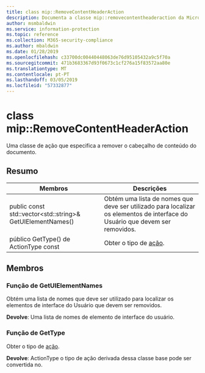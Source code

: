 ```yaml
---
title: class mip::RemoveContentHeaderAction
description: Documenta a classe mip::removecontentheaderaction da Microsoft Information Protection (MIP) SDK.
author: msmbaldwin
ms.service: information-protection
ms.topic: reference
ms.collection: M365-security-compliance
ms.author: mbaldwin
ms.date: 01/28/2019
ms.openlocfilehash: c33700dc00440448063de76d95105432a9c5f70a
ms.sourcegitcommit: 471b3683367d93f0673c1cf276a15f83572aa80e
ms.translationtype: MT
ms.contentlocale: pt-PT
ms.lasthandoff: 03/05/2019
ms.locfileid: "57332877"
---
```

# <a name="class-mipremovecontentheaderaction"></a>class mip::RemoveContentHeaderAction 
Uma classe de ação que especifica a remover o cabeçalho de conteúdo do documento.
  
## <a name="summary"></a>Resumo
 Membros                        | Descrições                                
--------------------------------|---------------------------------------------
public const std::vector\<std::string\>& GetUIElementNames()  |  Obtém uma lista de nomes que deve ser utilizado para localizar os elementos de interface do Usuário que devem ser removidos.
público GetType() de ActionType const  |  Obter o tipo de [ação](class_mip_action.md).
  
## <a name="members"></a>Membros
  
### <a name="getuielementnames-function"></a>Função de GetUIElementNames
Obtém uma lista de nomes que deve ser utilizado para localizar os elementos de interface do Usuário que devem ser removidos.

  
**Devolve**: Uma lista de nomes de elemento de interface do usuário.
  
### <a name="gettype-function"></a>Função de GetType
Obter o tipo de [ação](class_mip_action.md).

  
**Devolve**: ActionType o tipo de ação derivada dessa classe base pode ser convertida no.
